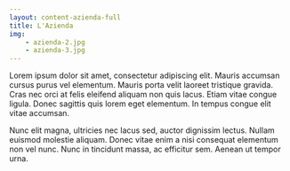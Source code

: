 ```yaml
---
layout: content-azienda-full
title: L'Azienda
img:
    - azienda-2.jpg
    - azienda-3.jpg
---
```


Lorem ipsum dolor sit amet, consectetur adipiscing elit. Mauris accumsan cursus purus vel elementum.
Mauris porta velit laoreet tristique gravida. Cras nec orci at felis eleifend aliquam non quis lacus.
Etiam vitae congue ligula. Donec sagittis quis lorem eget elementum. In tempus congue elit vitae accumsan.

Nunc elit magna, ultricies nec lacus sed, auctor dignissim lectus. Nullam euismod molestie aliquam.
Donec vitae enim a nisi consequat elementum non vel nunc. Nunc in tincidunt massa, ac efficitur sem. Aenean ut tempor urna.
